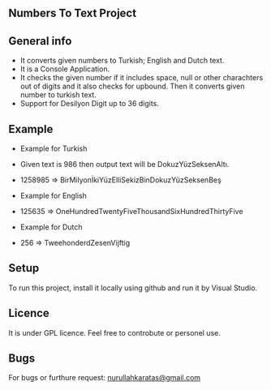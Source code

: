 ## Numbers To Text Project


## General info
* It converts given numbers to Turkish; English and Dutch text.
* It is a Console Application.
* It checks the given number if it includes space, null or other charachters out of digits and it also checks for upbound. Then it converts given number to turkish text.
* Support for Desilyon Digit up to 36 digits.
    
## Example

* Example for Turkish
* Given text is 986 then output text will be DokuzYüzSeksenAltı.
* 1258985 => BirMilyonİkiYüzElliSekizBinDokuzYüzSeksenBeş

* Example for English
* 125635 => OneHundredTwentyFiveThousandSixHundredThirtyFive

* Example for Dutch
* 256 => TweehonderdZesenVijftig
	
## Setup
To run this project, install it locally using github and run it by Visual Studio.

## Licence
It is under GPL licence. Feel free to controbute or personel use.

## Bugs
For bugs or furthure request: nurullahkaratas@gmail.com

